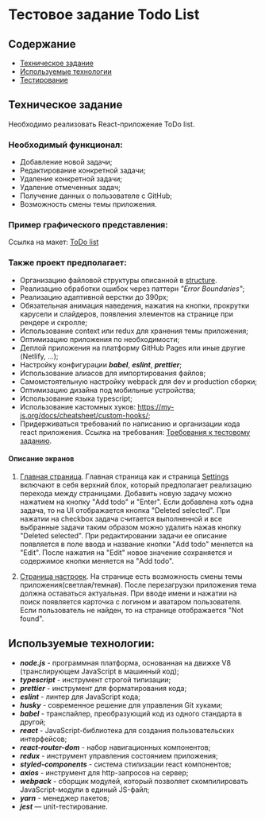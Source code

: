 # Тестовое задание Todo List

## Содержание

- [Техническое задание](#Техническое-задание)
- [Используемые технологии](#Используемые-технологии)
- [Тестирование](#Тестирование)

## Техническое задание

Необходимо реализовать React-приложение ToDo list.

### Необходимый функционал:

- Добавление новой задачи;
- Редактирование конкретной задачи;
- Удаление конкретной задачи;
- Удаление отмеченных задач;
- Получение данных о пользователе с GitHub;
- Возможность смены темы приложения.

### Пример графического представления:

Ссылка на макет: [ToDo list](https://www.figma.com/design/vDAg1ykKrPYKJEW4fMO5aU/Modsen-Todo-List?node-id=0-3&t=yUcMTRERJh9AQvEp-0)

### Также проект предполагает:

- Организацию файловой структуры описанной в [structure](https://github.com/mkrivel/structure).
- Реализацию обработки ошибок через паттерн _"Error Boundaries"_;
- Реализацию адаптивной верстки до 390px;
- Обязательная анимация наведения, нажатия на кнопки, прокрутки карусели и слайдеров, появления элементов на странице при рендере и скролле;
- Использование context или redux для хранения темы приложения;
- Оптимизацию приложения по необходимости;
- Деплой приложения на платформу GitHub Pages или иные другие (Netlify, ...);
- Настройку конфигурации **_babel_**, **_eslint_**, **_prettier_**;
- Использование алиасов для импортирования файлов;
- Самомстоятельную настройку webpack для dev и production сборки;
- Оптимизацию дизайна под мобильные устройства;
- Использование языка typescript;
- Использование кастомных хуков: https://my-js.org/docs/cheatsheet/custom-hooks/;
- Придерживаться требований по написанию и организации кода react приложения. Ссылка на требования: [Требования к тестовому заданию](https://github.com/annaprystavka/requirements).

#### Описание экранов

1. [Главная страница](https://www.figma.com/design/vDAg1ykKrPYKJEW4fMO5aU/Modsen-Todo-List?node-id=0-72&t=yUcMTRERJh9AQvEp-0).
   Главная страница как и страница [Settings](https://www.figma.com/design/vDAg1ykKrPYKJEW4fMO5aU/Modsen-Todo-List?node-id=0-3&t=yUcMTRERJh9AQvEp-0)
   включают в себя верхний блок, который предполагает реализацию перехода между страницами.
   Добавить новую задачу можно нажатием на кнопку "Add todo" и "Enter". Если добавлена хоть одна задача, то на UI отображается кнопка "Deleted selected".
   При нажатии на checkbox задача считается выполненной и все выбранные задачи таким образом можно удалить нажав кнопку "Deleted selected".
   При редактировании задачи ее описание появляется в поле ввода и название кнопки "Add todo" меняется на "Edit". После нажатия на "Edit" новое значение сохраняется и содержимое кнопки меняется на "Add todo".

2. [Страница настроек](https://www.figma.com/design/vDAg1ykKrPYKJEW4fMO5aU/Modsen-Todo-List?node-id=0-3&t=yUcMTRERJh9AQvEp-0).
   На странице есть возможность смены темы приложения(светлая/темная). После перезагрузки приложения тема должна оставаться актуальная. При вводе имени и нажатии на поиск появляется карточка с логином и аватаром пользователя.
   Если пользователь не найден, то на странице отображается "Not found".

## Используемые технологии:

- **_node.js_** - программная платформа, основанная на движке V8 (транслирующем JavaScript в машинный код);
- **_typescript_** - инструмент строгой типизации;
- **_prettier_** - инструмент для форматирования кода;
- **_eslint_** - линтер для JavaScript кода;
- **_husky_** - современное решение для управления Git хуками;
- **_babel_** - транспайлер, преобразующий код из одного стандарта в другой;
- **_react_** - JavaScript-библиотека для создания пользовательских интерфейсов;
- **_react-router-dom_** - набор навигационных компонентов;
- **_redux_** - инструмент управления состоянием приложения;
- **_styled-components_** - система стилизации react компонентов;
- **_axios_** - инструмент для http-запросов на сервер;
- **_webpack_** - сборщик модулей, который позволяет скомпилировать JavaScript-модули в единый JS-файл;
- **_yarn_** - менеджер пакетов;
- **_jest_** — unit-тестирование.

